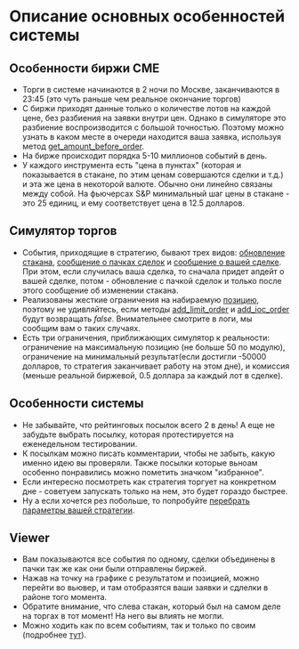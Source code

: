# Описание основных особенностей системы

## Особенности биржи CME
- Торги в системе начинаются в 2 ночи по Москве, заканчиваются в 23:45 (это чуть раньше чем реальное окончание торгов)
- С биржи приходят данные только о количестве лотов на каждой цене, без разбиения на заявки внутри цен. Однако в симуляторе это разбиение воспроизводится с большой точностью. Поэтому можно узнать в каком месте в очереди находится ваша заявка, используя метод [get_amount_before_order](api/ParticipantStrategy.md#get_amount_before_order).
- На бирже происходит порядка 5-10 миллионов событий в день. 
- У каждого инструмента есть "цена в пунктах" (которая и показывается в стакане, по этим ценам совершаются сделки и т.д.) и эта же цена в некоторой валюте. Обычно они линейно связаны между собой. На фьючерсах S&P минимальный шаг цены в стакане - это 25 единиц, и ему соответствует цена в 12.5 долларов. 

## Симулятор торгов
- События, приходящие в стратегию, бывают трех видов:  [обновление стакана](api/ParticipantStrategy.md#trading_book_update), [сообщение о пачках сделок](api/ParticipantStrategy.md#trading_deals_update) и [сообщение о вашей сделке](api/ParticipantStrategy.md#execution_report_update). При этом, если случилась ваша сделка, то сначала придет апдейт о вашей сделке, потом - обновление с пачкой сделок и только после этого сообщение об изменении стакана. 
- Реализованы жесткие ограничения на набираемую [позицию](api/ContestBookInfo.md#total_amount), поэтому не удивляйтесь, если методы [add_limit_order](api/ParticipantStrategy.md#add_limit_order) и [add_ioc_order](api/ParticipantStrategy.md#add_ioc_order) будут возвращать *false*. Внимательнее смотрите в логи, мы сообщим вам о таких случаях.
- Есть три ограничения, приближающих симулятор к реальности: ограничение на максимальную позицию (не больше 50 по модулю), ограничение на минимальный результат(если достигли -50000 долларов, то стратегия заканчивает работу на этом дне), и комиссия (меньше реальной биржевой, 0.5 доллара за каждый лот в сделке).

## Особенности системы
- Не забывайте, что рейтинговых посылок всего 2 в день! А еще не забудьте выбрать посылку, которая протестируется на еженедельном тестировании.
- К посылкам можно писать комментарии, чтобы не забыть, какую именно идею вы проверяли. Также посылки которые вьноам особенно понравились можно пометить значком "избранное".
- Если интересно посмотреть как стратегия торгует на конкретном дне - советуем запускать только на нем, это будет гораздо быстрее.
- Ну а если хочется рез побольше, то попробуйте [перебрать параметры вашей стратегии](interface/params.md).

## Viewer
- Вам показываются все события по одному, сделки объединены в пачки так же как они были отправлены биржей.
- Нажав на точку на графике с результатом и позицией, можно перейти во вьювер, и там отобразятся ваши заявки и сдлелки в районе того момента.
- Обратите внимание, что слева стакан, который был на самом деле на торгах в тот момент! На него вы влиять не могли.
- Можно ходить как по всем событиям, так и только по своим (подробнее [тут](interface/analysis/viewer.md)).

